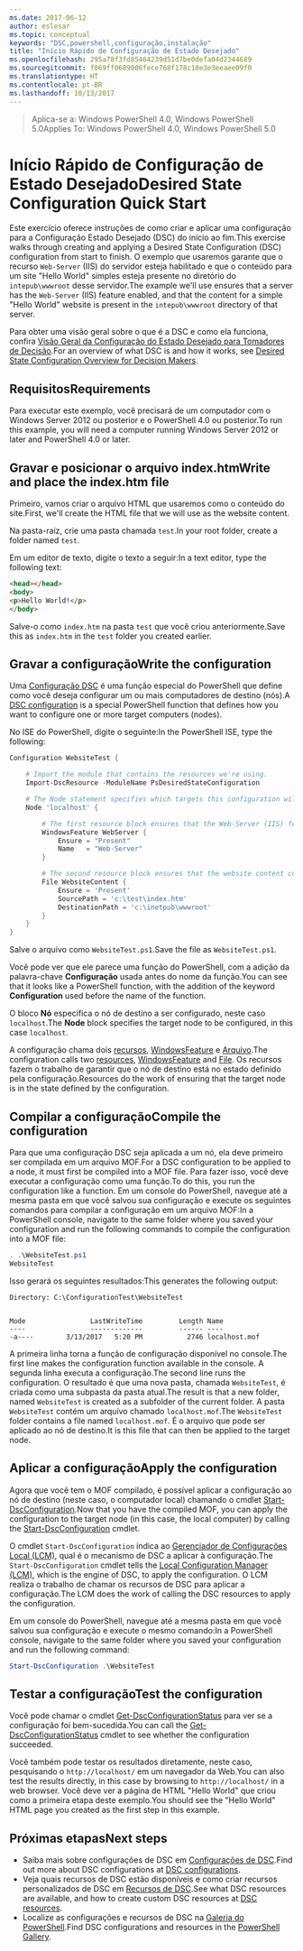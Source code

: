 ```yaml
---
ms.date: 2017-06-12
author: eslesar
ms.topic: conceptual
keywords: "DSC,powershell,configuração,instalação"
title: "Início Rápido de Configuração de Estado Desejado"
ms.openlocfilehash: 295a78f3fd85464239d51d7be0defa04d2344689
ms.sourcegitcommit: f069ff0689006fece768f178c10e3e3eeaee09f0
ms.translationtype: HT
ms.contentlocale: pt-BR
ms.lasthandoff: 10/13/2017
---
```

> <span data-ttu-id="83d8c-103">Aplica-se a: Windows PowerShell 4.0, Windows PowerShell 5.0</span><span class="sxs-lookup"><span data-stu-id="83d8c-103">Applies To: Windows PowerShell 4.0, Windows PowerShell 5.0</span></span>

# <a name="desired-state-configuration-quick-start"></a><span data-ttu-id="83d8c-104">Início Rápido de Configuração de Estado Desejado</span><span class="sxs-lookup"><span data-stu-id="83d8c-104">Desired State Configuration Quick Start</span></span>

<span data-ttu-id="83d8c-105">Este exercício oferece instruções de como criar e aplicar uma configuração para a Configuração Estado Desejado (DSC) do início ao fim.</span><span class="sxs-lookup"><span data-stu-id="83d8c-105">This exercise walks through creating and applying a Desired State Configuration (DSC) configuration from start to finish.</span></span>
<span data-ttu-id="83d8c-106">O exemplo que usaremos garante que o recurso `Web-Server` (IIS) do servidor esteja habilitado e que o conteúdo para um site "Hello World" simples esteja presente no diretório do `intepub\wwwroot` desse servidor.</span><span class="sxs-lookup"><span data-stu-id="83d8c-106">The example we'll use ensures that a server has the `Web-Server` (IIS) feature enabled, and that the content for a simple "Hello World" website is present in the `intepub\wwwroot` directory of that server.</span></span>

<span data-ttu-id="83d8c-107">Para obter uma visão geral sobre o que é a DSC e como ela funciona, confira [Visão Geral da Configuração do Estado Desejado para Tomadores de Decisão](decisionMaker.md).</span><span class="sxs-lookup"><span data-stu-id="83d8c-107">For an overview of what DSC is and how it works, see [Desired State Configuration Overview for Decision Makers](decisionMaker.md).</span></span>

## <a name="requirements"></a><span data-ttu-id="83d8c-108">Requisitos</span><span class="sxs-lookup"><span data-stu-id="83d8c-108">Requirements</span></span>

<span data-ttu-id="83d8c-109">Para executar este exemplo, você precisará de um computador com o Windows Server 2012 ou posterior e o PowerShell 4.0 ou posterior.</span><span class="sxs-lookup"><span data-stu-id="83d8c-109">To run this example, you will need a computer running Windows Server 2012 or later and PowerShell 4.0 or later.</span></span>

## <a name="write-and-place-the-indexhtm-file"></a><span data-ttu-id="83d8c-110">Gravar e posicionar o arquivo index.htm</span><span class="sxs-lookup"><span data-stu-id="83d8c-110">Write and place the index.htm file</span></span>

<span data-ttu-id="83d8c-111">Primeiro, vamos criar o arquivo HTML que usaremos como o conteúdo do site.</span><span class="sxs-lookup"><span data-stu-id="83d8c-111">First, we'll create the HTML file that we will use as the website content.</span></span>

<span data-ttu-id="83d8c-112">Na pasta-raiz, crie uma pasta chamada `test`.</span><span class="sxs-lookup"><span data-stu-id="83d8c-112">In your root folder, create a folder named `test`.</span></span>

<span data-ttu-id="83d8c-113">Em um editor de texto, digite o texto a seguir:</span><span class="sxs-lookup"><span data-stu-id="83d8c-113">In a text editor, type the following text:</span></span>

```html
<head></head>
<body>
<p>Hello World!</p>
</body>
```

<span data-ttu-id="83d8c-114">Salve-o como `index.htm` na pasta `test` que você criou anteriormente.</span><span class="sxs-lookup"><span data-stu-id="83d8c-114">Save this as `index.htm` in the `test` folder you created earlier.</span></span> 

## <a name="write-the-configuration"></a><span data-ttu-id="83d8c-115">Gravar a configuração</span><span class="sxs-lookup"><span data-stu-id="83d8c-115">Write the configuration</span></span>

<span data-ttu-id="83d8c-116">Uma [Configuração DSC](configurations.md) é uma função especial do PowerShell que define como você deseja configurar um ou mais computadores de destino (nós).</span><span class="sxs-lookup"><span data-stu-id="83d8c-116">A [DSC configuration](configurations.md) is a special PowerShell function that defines how you want to configure one or more target computers (nodes).</span></span>

<span data-ttu-id="83d8c-117">No ISE do PowerShell, digite o seguinte:</span><span class="sxs-lookup"><span data-stu-id="83d8c-117">In the PowerShell ISE, type the following:</span></span>

```powershell
Configuration WebsiteTest {

    # Import the module that contains the resources we're using.
    Import-DscResource -ModuleName PsDesiredStateConfiguration

    # The Node statement specifies which targets this configuration will be applied to.
    Node 'localhost' {

        # The first resource block ensures that the Web-Server (IIS) feature is enabled.
        WindowsFeature WebServer {
            Ensure = "Present"
            Name   = "Web-Server"
        }

        # The second resource block ensures that the website content copied to the website root folder.
        File WebsiteContent {
            Ensure = 'Present'
            SourcePath = 'c:\test\index.htm'
            DestinationPath = 'c:\inetpub\wwwroot'
        }
    }
}
```

<span data-ttu-id="83d8c-118">Salve o arquivo como `WebsiteTest.ps1`.</span><span class="sxs-lookup"><span data-stu-id="83d8c-118">Save the file as `WebsiteTest.ps1`.</span></span>

<span data-ttu-id="83d8c-119">Você pode ver que ele parece uma função do PowerShell, com a adição da palavra-chave **Configuração** usada antes do nome da função.</span><span class="sxs-lookup"><span data-stu-id="83d8c-119">You can see that it looks like a PowerShell function, with the addition of the keyword **Configuration** used before the name of the function.</span></span>

<span data-ttu-id="83d8c-120">O bloco **Nó** especifica o nó de destino a ser configurado, neste caso `localhost`.</span><span class="sxs-lookup"><span data-stu-id="83d8c-120">The **Node** block specifies the target node to be configured, in this case `localhost`.</span></span>

<span data-ttu-id="83d8c-121">A configuração chama dois [recursos](resources.md), [WindowsFeature](windowsFeatureResource.md) e [Arquivo](fileResource.md).</span><span class="sxs-lookup"><span data-stu-id="83d8c-121">The configuration calls two [resources](resources.md), [WindowsFeature](windowsFeatureResource.md) and [File](fileResource.md).</span></span>
<span data-ttu-id="83d8c-122">Os recursos fazem o trabalho de garantir que o nó de destino está no estado definido pela configuração.</span><span class="sxs-lookup"><span data-stu-id="83d8c-122">Resources do the work of ensuring that the target node is in the state defined by the configuration.</span></span>

## <a name="compile-the-configuration"></a><span data-ttu-id="83d8c-123">Compilar a configuração</span><span class="sxs-lookup"><span data-stu-id="83d8c-123">Compile the configuration</span></span>

<span data-ttu-id="83d8c-124">Para que uma configuração DSC seja aplicada a um nó, ela deve primeiro ser compilada em um arquivo MOF.</span><span class="sxs-lookup"><span data-stu-id="83d8c-124">For a DSC configuration to be applied to a node, it must first be compiled into a MOF file.</span></span>
<span data-ttu-id="83d8c-125">Para fazer isso, você deve executar a configuração como uma função.</span><span class="sxs-lookup"><span data-stu-id="83d8c-125">To do this, you run the configuration like a function.</span></span>
<span data-ttu-id="83d8c-126">Em um console do PowerShell, navegue até a mesma pasta em que você salvou sua configuração e execute os seguintes comandos para compilar a configuração em um arquivo MOF:</span><span class="sxs-lookup"><span data-stu-id="83d8c-126">In a PowerShell console, navigate to the same folder where you saved your configuration and run the following commands to compile the configuration into a MOF file:</span></span>

```powershell
. .\WebsiteTest.ps1
WebsiteTest
```

<span data-ttu-id="83d8c-127">Isso gerará os seguintes resultados:</span><span class="sxs-lookup"><span data-stu-id="83d8c-127">This generates the following output:</span></span>

```
Directory: C:\ConfigurationTest\WebsiteTest


Mode                LastWriteTime         Length Name
----                -------------         ------ ----
-a----        3/13/2017   5:20 PM           2746 localhost.mof
```

<span data-ttu-id="83d8c-128">A primeira linha torna a função de configuração disponível no console.</span><span class="sxs-lookup"><span data-stu-id="83d8c-128">The first line makes the configuration function available in the console.</span></span>
<span data-ttu-id="83d8c-129">A segunda linha executa a configuração.</span><span class="sxs-lookup"><span data-stu-id="83d8c-129">The second line runs the configuration.</span></span>
<span data-ttu-id="83d8c-130">O resultado é que uma nova pasta, chamada `WebsiteTest`, é criada como uma subpasta da pasta atual.</span><span class="sxs-lookup"><span data-stu-id="83d8c-130">The result is that a new folder, named `WebsiteTest` is created as a subfolder of the current folder.</span></span>
<span data-ttu-id="83d8c-131">A pasta `WebsiteTest` contém um arquivo chamado `localhost.mof`.</span><span class="sxs-lookup"><span data-stu-id="83d8c-131">The `WebsiteTest` folder contains a file named `localhost.mof`.</span></span>
<span data-ttu-id="83d8c-132">É o arquivo que pode ser aplicado ao nó de destino.</span><span class="sxs-lookup"><span data-stu-id="83d8c-132">It is this file that can then be applied to the target node.</span></span>

## <a name="apply-the-configuration"></a><span data-ttu-id="83d8c-133">Aplicar a configuração</span><span class="sxs-lookup"><span data-stu-id="83d8c-133">Apply the configuration</span></span>

<span data-ttu-id="83d8c-134">Agora que você tem o MOF compilado, é possível aplicar a configuração ao nó de destino (neste caso, o computador local) chamando o cmdlet [Start-DscConfiguration](/reference/5.1/PSDesiredStateConfiguration/Start-DscConfiguration).</span><span class="sxs-lookup"><span data-stu-id="83d8c-134">Now that you have the compiled MOF, you can apply the configuration to the target node (in this case, the local computer) by calling the [Start-DscConfiguration](/reference/5.1/PSDesiredStateConfiguration/Start-DscConfiguration) cmdlet.</span></span>

<span data-ttu-id="83d8c-135">O cmdlet `Start-DscConfiguration` indica ao [Gerenciador de Configurações Local (LCM)](metaConfig.md), qual é o mecanismo de DSC a aplicar à configuração.</span><span class="sxs-lookup"><span data-stu-id="83d8c-135">The `Start-DscConfiguration` cmdlet tells the [Local Configuration Manager (LCM)](metaConfig.md), which is the engine of DSC, to apply the configuration.</span></span>
<span data-ttu-id="83d8c-136">O LCM realiza o trabalho de chamar os recursos de DSC para aplicar a configuração.</span><span class="sxs-lookup"><span data-stu-id="83d8c-136">The LCM does the work of calling the DSC resources to apply the configuration.</span></span>

<span data-ttu-id="83d8c-137">Em um console do PowerShell, navegue até a mesma pasta em que você salvou sua configuração e execute o mesmo comando:</span><span class="sxs-lookup"><span data-stu-id="83d8c-137">In a PowerShell console, navigate to the same folder where you saved your configuration and run the following command:</span></span>

```powershell
Start-DscConfiguration .\WebsiteTest
```

## <a name="test-the-configuration"></a><span data-ttu-id="83d8c-138">Testar a configuração</span><span class="sxs-lookup"><span data-stu-id="83d8c-138">Test the configuration</span></span>

<span data-ttu-id="83d8c-139">Você pode chamar o cmdlet [Get-DscConfigurationStatus](/reference/5.1/PSDesiredStateConfiguration/Get-DscConfigurationStatus) para ver se a configuração foi bem-sucedida.</span><span class="sxs-lookup"><span data-stu-id="83d8c-139">You can call the [Get-DscConfigurationStatus](/reference/5.1/PSDesiredStateConfiguration/Get-DscConfigurationStatus) cmdlet to see whether the configuration succeeded.</span></span> 

<span data-ttu-id="83d8c-140">Você também pode testar os resultados diretamente, neste caso, pesquisando o `http://localhost/` em um navegador da Web.</span><span class="sxs-lookup"><span data-stu-id="83d8c-140">You can also test the results directly, in this case by browsing to `http://localhost/` in a web browser.</span></span>
<span data-ttu-id="83d8c-141">Você deve ver a página de HTML "Hello World" que criou como a primeira etapa deste exemplo.</span><span class="sxs-lookup"><span data-stu-id="83d8c-141">You should see the "Hello World" HTML page you created as the first step in this example.</span></span>

## <a name="next-steps"></a><span data-ttu-id="83d8c-142">Próximas etapas</span><span class="sxs-lookup"><span data-stu-id="83d8c-142">Next steps</span></span>

- <span data-ttu-id="83d8c-143">Saiba mais sobre configurações de DSC em [Configurações de DSC](configurations.md).</span><span class="sxs-lookup"><span data-stu-id="83d8c-143">Find out more about DSC configurations at [DSC configurations](configurations.md).</span></span>
- <span data-ttu-id="83d8c-144">Veja quais recursos de DSC estão disponíveis e como criar recursos personalizados de DSC em [Recursos de DSC](resources.md).</span><span class="sxs-lookup"><span data-stu-id="83d8c-144">See what DSC resources are available, and how to create custom DSC resources at [DSC resources](resources.md).</span></span>
- <span data-ttu-id="83d8c-145">Localize as configurações e recursos de DSC na [Galeria do PowerShell](https://www.powershellgallery.com/).</span><span class="sxs-lookup"><span data-stu-id="83d8c-145">Find DSC configurations and resources in the [PowerShell Gallery](https://www.powershellgallery.com/).</span></span>



